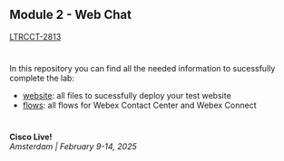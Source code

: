 ## Module 2 - Web Chat

[LTRCCT-2813](https://www.ciscolive.com/emea/learn/session-catalog.html?search=Mastering%20Demo-Driven%20Customer%20Journeys%20with%20Webex%20Customer%20Experience#/)
#
In this repository you can find all the needed information to sucessfully complete the lab:

- [website](website): all files to sucessfully deploy your test website
- [flows](flows): all flows for Webex Contact Center and Webex Connect
#
**Cisco Live!**\
_Amsterdam | February 9-14, 2025_
